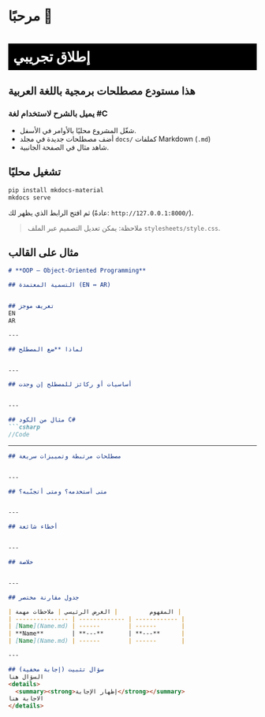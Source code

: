 # مرحبًا 👋
# <div style="background-color: black; color: white; padding: 10px">إطلاق تجريبي</div>



## هذا مستودع مصطلحات برمجية باللغة العربية 

### يميل بالشرح لاستخدام لغة **#C**



- شغّل المشروع محليًا بالأوامر في الأسفل.
- أضف مصطلحات جديدة في مجلد `docs/` كملفات Markdown (`.md`)
- شاهد مثال في الصفحة الجانبية.

## تشغيل محليًا

```bash
pip install mkdocs-material
mkdocs serve
```

ثم افتح الرابط الذي يظهر لك (عادةً: `http://127.0.0.1:8000/`).

> ملاحظة: يمكن تعديل التصميم عبر الملف `stylesheets/style.css`.

## مثال على القالب

```markdown
# **OOP — Object-Oriented Programming**

## التسمية المعتمدة (EN ↔ AR)


## تعريف موجز
EN
AR

---

## لماذا **ضع المصطلح


---

## أساسيات أو ركائز للمصطلح إن وجدت


---

## مثال من الكود C#
```csharp
//Code
```

---
```markdown
## مصطلحات مرتبطة وتمييزات سريعة


---

## متى أستخدمه؟ ومتى أتجنّبه؟


---

## أخطاء شائعة


---

## خلاصة


---

## جدول مقارنة مختصر

| المفهوم         | الغرض الرئيسي | ملاحظات مهمة |
| --------------- | ------------- | ------------ |
| [Name](Name.md) | ------        | ------       |
| **Name**        | **---**       | **---**      |
| [Name](Name.md) | ------        | ------       |

---

## سؤال تثبيت (إجابة مخفية)
السؤال هنا
<details>
  <summary><strong>إظهار الإجابة</strong></summary>
الاجابة هنا
</details>
```


